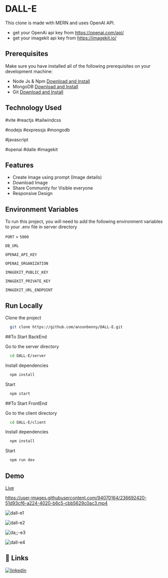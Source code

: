 # DALL-E
This clone is made with MERN and uses OpenAI API.

- get your OpenAi api key from https://openai.com/api/
- get your imagekit api key from https://imagekit.io/

## Prerequisites

Make sure you have installed all of the following prerequisites on your development machine:

- Node Js & Npm [Download and Install](https://nodejs.org/en)
- MongoDB [Download and Install](https://www.mongodb.com/docs/manual/installation/)
- Git [Download and Install](https://git-scm.com/downloads)

## Technology Used

#vite #reactjs #tailwindcss 

#nodejs #expressjs #mongodb 

#javascript

#openai #dalle #imagekit


## Features

- Create Image using prompt (Image details)
- Download Image
- Share Community for Visible everyone
- Responsive Design

## Environment Variables

To run this project, you will need to add the following environment variables to your .env file in server directory

`PORT` = `5000`

`DB_URL`

`OPENAI_API_KEY`

`OPENAI_ORGANIZATION`

`IMAGEKIT_PUBLIC_KEY`

`IMAGEKIT_PRIVATE_KEY`

`IMAGEKIT_URL_ENDPOINT`


## Run Locally

Clone the project

```bash
  git clone https://github.com/ansonbenny/DALL-E.git
```

##To Start BackEnd

Go to the server directory

```bash
  cd DALL-E/server
```

Install dependencies

```bash
  npm install
```

Start

```bash
  npm start
```

##To Start FrontEnd

Go to the client directory

```bash
  cd DALL-E/client
```

Install dependencies

```bash
  npm install
```

Start

```bash
  npm run dev
```


## Demo

[Live](https://dalle-anson.netlify.app)

https://user-images.githubusercontent.com/94070164/236692420-51d93cf6-a224-4020-b6c5-cbb5629c0ac3.mp4

![dall-e1](https://user-images.githubusercontent.com/94070164/236692443-afabdeee-9ba7-45f0-a01d-da803ee4446e.png)

![dall-e2](https://user-images.githubusercontent.com/94070164/236692451-be2fe3a7-4217-449e-aef0-25af765cf61d.png)

![da;;-e3](https://user-images.githubusercontent.com/94070164/236692454-77016610-3213-4f60-8cb7-0a41a504c52a.png)

![dall-e4](https://user-images.githubusercontent.com/94070164/236692460-9a1f691c-a428-4dff-9bbc-00ea10ae978b.png)


## 🔗 Links
[![linkedin](https://img.shields.io/badge/linkedin-0A66C2?style=for-the-badge&logo=linkedin&logoColor=white)](https://www.linkedin.com/in/anson-benny-502961238/)
